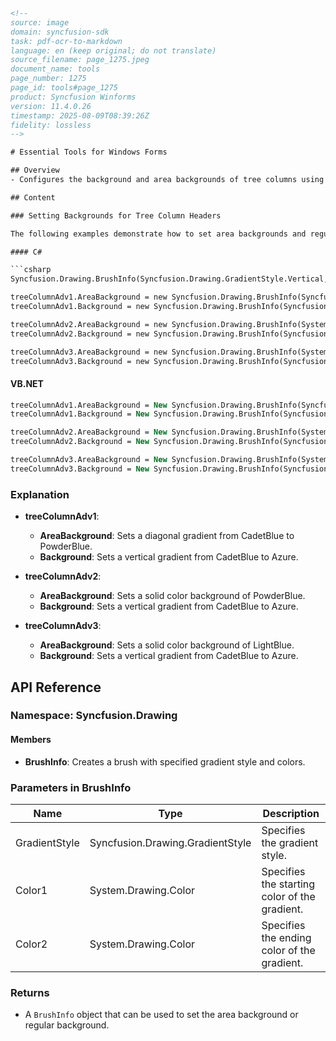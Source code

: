 ```html
<!--
source: image
domain: syncfusion-sdk
task: pdf-ocr-to-markdown
language: en (keep original; do not translate)
source_filename: page_1275.jpeg
document_name: tools
page_number: 1275
page_id: tools#page_1275
product: Syncfusion Winforms
version: 11.4.0.26
timestamp: 2025-08-09T08:39:26Z
fidelity: lossless
-->

# Essential Tools for Windows Forms

## Overview
- Configures the background and area backgrounds of tree columns using Syncfusion.Drawing.BrushInfo for custom gradients and solid colors.

## Content

### Setting Backgrounds for Tree Column Headers

The following examples demonstrate how to set area backgrounds and regular backgrounds for different tree columns using Syncfusion.Drawing.BrushInfo for various gradient styles and color combinations.

#### C#

```csharp
Syncfusion.Drawing.BrushInfo(Syncfusion.Drawing.GradientStyle.Vertical, System.Drawing.Color.CadetBlue, System.Drawing.Color.Azure);

treeColumnAdv1.AreaBackground = new Syncfusion.Drawing.BrushInfo(Syncfusion.Drawing.GradientStyle.BackwardDiagonal, System.Drawing.Color.CadetBlue, System.Drawing.Color.PowderBlue);
treeColumnAdv1.Background = new Syncfusion.Drawing.BrushInfo(Syncfusion.Drawing.GradientStyle.Vertical, System.Drawing.Color.CadetBlue, System.Drawing.Color.Azure);

treeColumnAdv2.AreaBackground = new Syncfusion.Drawing.BrushInfo(System.Drawing.Color.PowderBlue);
treeColumnAdv2.Background = new Syncfusion.Drawing.BrushInfo(Syncfusion.Drawing.GradientStyle.Vertical, System.Drawing.Color.CadetBlue, System.Drawing.Color.Azure);

treeColumnAdv3.AreaBackground = new Syncfusion.Drawing.BrushInfo(System.Drawing.Color.LightBlue);
treeColumnAdv3.Background = new Syncfusion.Drawing.BrushInfo(Syncfusion.Drawing.GradientStyle.Vertical, System.Drawing.Color.CadetBlue, System.Drawing.Color.Azure);
```

#### VB.NET

```vb
treeColumnAdv1.AreaBackground = New Syncfusion.Drawing.BrushInfo(Syncfusion.Drawing.GradientStyle.BackwardDiagonal, System.Drawing.Color.CadetBlue, System.Drawing.Color.PowderBlue)
treeColumnAdv1.Background = New Syncfusion.Drawing.BrushInfo(Syncfusion.Drawing.GradientStyle.Vertical, System.Drawing.Color.CadetBlue, System.Drawing.Color.Azure)

treeColumnAdv2.AreaBackground = New Syncfusion.Drawing.BrushInfo(System.Drawing.Color.PowderBlue)
treeColumnAdv2.Background = New Syncfusion.Drawing.BrushInfo(Syncfusion.Drawing.GradientStyle.Vertical, System.Drawing.Color.CadetBlue, System.Drawing.Color.Azure)

treeColumnAdv3.AreaBackground = New Syncfusion.Drawing.BrushInfo(System.Drawing.Color.LightBlue)
treeColumnAdv3.Background = New Syncfusion.Drawing.BrushInfo(Syncfusion.Drawing.GradientStyle.Vertical, System.Drawing.Color.CadetBlue, System.Drawing.Color.Azure)
```

### Explanation

- **treeColumnAdv1**: 
  - **AreaBackground**: Sets a diagonal gradient from CadetBlue to PowderBlue.
  - **Background**: Sets a vertical gradient from CadetBlue to Azure.
  
- **treeColumnAdv2**: 
  - **AreaBackground**: Sets a solid color background of PowderBlue.
  - **Background**: Sets a vertical gradient from CadetBlue to Azure.
  
- **treeColumnAdv3**: 
  - **AreaBackground**: Sets a solid color background of LightBlue.
  - **Background**: Sets a vertical gradient from CadetBlue to Azure.

## API Reference

### Namespace: Syncfusion.Drawing

#### Members
- **BrushInfo**: Creates a brush with specified gradient style and colors.

### Parameters in BrushInfo
| Name              | Type                      | Description                                  |
|-------------------|---------------------------|----------------------------------------------|
| GradientStyle     | Syncfusion.Drawing.GradientStyle | Specifies the gradient style.  |
| Color1           | System.Drawing.Color      | Specifies the starting color of the gradient. |
| Color2           | System.Drawing.Color      | Specifies the ending color of the gradient.  |

### Returns
- A `BrushInfo` object that can be used to set the area background or regular background.

<!-- tags: [Syncfusion, Winforms, BrushInfo, Gradient, Color, TreeColumn, AreaBackground] keywords: [area background, background, gradient style, CadetBlue, Azure, PowderBlue, LightBlue] -->
```
